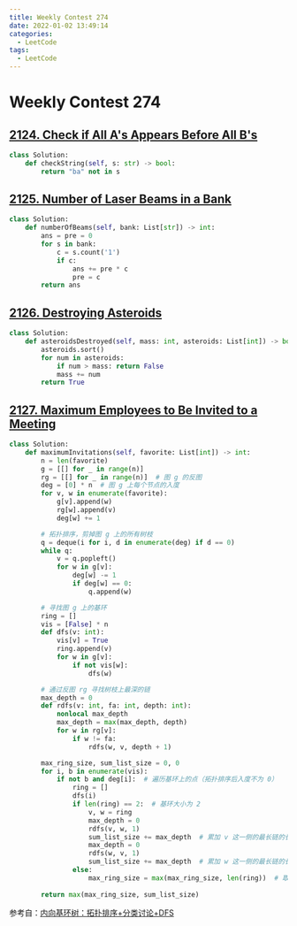```yaml
---
title: Weekly Contest 274
date: 2022-01-02 13:49:14
categories:
  - LeetCode
tags:
  - LeetCode
---
```


# Weekly Contest 274

## [2124. Check if All A's Appears Before All B's](https://leetcode.com/problems/check-if-all-as-appears-before-all-bs/)

```python
class Solution:
    def checkString(self, s: str) -> bool:
        return "ba" not in s
```

## [2125. Number of Laser Beams in a Bank](https://leetcode.com/problems/number-of-laser-beams-in-a-bank/)

```python
class Solution:
    def numberOfBeams(self, bank: List[str]) -> int:
        ans = pre = 0
        for s in bank:
            c = s.count('1')
            if c:
                ans += pre * c
                pre = c
        return ans
```

## [2126. Destroying Asteroids](https://leetcode.com/problems/destroying-asteroids/)

```python
class Solution:
    def asteroidsDestroyed(self, mass: int, asteroids: List[int]) -> bool:
        asteroids.sort()
        for num in asteroids:
            if num > mass: return False
            mass += num
        return True
```

## [2127. Maximum Employees to Be Invited to a Meeting](https://leetcode.com/problems/maximum-employees-to-be-invited-to-a-meeting/)

```python
class Solution:
    def maximumInvitations(self, favorite: List[int]) -> int:
        n = len(favorite)
        g = [[] for _ in range(n)]
        rg = [[] for _ in range(n)]  # 图 g 的反图
        deg = [0] * n  # 图 g 上每个节点的入度
        for v, w in enumerate(favorite):
            g[v].append(w)
            rg[w].append(v)
            deg[w] += 1

        # 拓扑排序，剪掉图 g 上的所有树枝
        q = deque(i for i, d in enumerate(deg) if d == 0)
        while q:
            v = q.popleft()
            for w in g[v]:
                deg[w] -= 1
                if deg[w] == 0:
                    q.append(w)

        # 寻找图 g 上的基环
        ring = []
        vis = [False] * n
        def dfs(v: int):
            vis[v] = True
            ring.append(v)
            for w in g[v]:
                if not vis[w]:
                    dfs(w)

        # 通过反图 rg 寻找树枝上最深的链
        max_depth = 0
        def rdfs(v: int, fa: int, depth: int):
            nonlocal max_depth
            max_depth = max(max_depth, depth)
            for w in rg[v]:
                if w != fa:
                    rdfs(w, v, depth + 1)

        max_ring_size, sum_list_size = 0, 0
        for i, b in enumerate(vis):
            if not b and deg[i]:  # 遍历基环上的点（拓扑排序后入度不为 0）
                ring = []
                dfs(i)
                if len(ring) == 2:  # 基环大小为 2
                    v, w = ring
                    max_depth = 0
                    rdfs(v, w, 1)
                    sum_list_size += max_depth  # 累加 v 这一侧的最长链的长度
                    max_depth = 0
                    rdfs(w, v, 1)
                    sum_list_size += max_depth  # 累加 w 这一侧的最长链的长度
                else:
                    max_ring_size = max(max_ring_size, len(ring))  # 取所有基环的最大值
                    
        return max(max_ring_size, sum_list_size)
```

参考自：[内向基环树：拓扑排序+分类讨论+DFS](https://leetcode-cn.com/problems/maximum-employees-to-be-invited-to-a-meeting/solution/nei-xiang-ji-huan-shu-tuo-bu-pai-xu-fen-c1i1b/)
